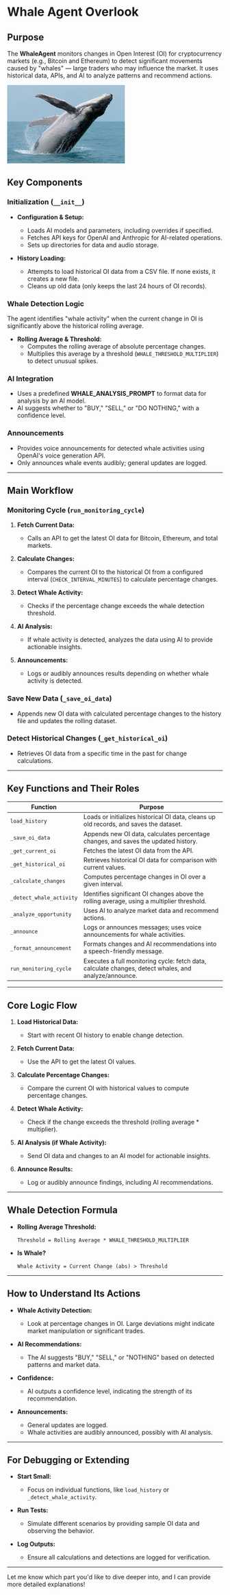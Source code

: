 # Whale Agent Overlook

## Purpose
The **WhaleAgent** monitors changes in Open Interest (OI) for cryptocurrency markets (e.g., Bitcoin and Ethereum) to detect significant movements caused by "whales" — large traders who may influence the market. It uses historical data, APIs, and AI to analyze patterns and recommend actions.

![](whale.jpg)

## Key Components

### Initialization (`__init__`)
- **Configuration & Setup:**
  - Loads AI models and parameters, including overrides if specified.
  - Fetches API keys for OpenAI and Anthropic for AI-related operations.
  - Sets up directories for data and audio storage.

- **History Loading:**
  - Attempts to load historical OI data from a CSV file. If none exists, it creates a new file.
  - Cleans up old data (only keeps the last 24 hours of OI records).

### Whale Detection Logic
The agent identifies "whale activity" when the current change in OI is significantly above the historical rolling average.

- **Rolling Average & Threshold:**
  - Computes the rolling average of absolute percentage changes.
  - Multiplies this average by a threshold (`WHALE_THRESHOLD_MULTIPLIER`) to detect unusual spikes.

### AI Integration
- Uses a predefined **WHALE_ANALYSIS_PROMPT** to format data for analysis by an AI model.
- AI suggests whether to "BUY," "SELL," or "DO NOTHING," with a confidence level.

### Announcements
- Provides voice announcements for detected whale activities using OpenAI's voice generation API.
- Only announces whale events audibly; general updates are logged.

---

## Main Workflow

### Monitoring Cycle (`run_monitoring_cycle`)
1. **Fetch Current Data:**
   - Calls an API to get the latest OI data for Bitcoin, Ethereum, and total markets.
  
2. **Calculate Changes:**
   - Compares the current OI to the historical OI from a configured interval (`CHECK_INTERVAL_MINUTES`) to calculate percentage changes.

3. **Detect Whale Activity:**
   - Checks if the percentage change exceeds the whale detection threshold.

4. **AI Analysis:**
   - If whale activity is detected, analyzes the data using AI to provide actionable insights.

5. **Announcements:**
   - Logs or audibly announces results depending on whether whale activity is detected.

### Save New Data (`_save_oi_data`)
- Appends new OI data with calculated percentage changes to the history file and updates the rolling dataset.

### Detect Historical Changes (`_get_historical_oi`)
- Retrieves OI data from a specific time in the past for change calculations.

---

## Key Functions and Their Roles

| **Function**                  | **Purpose**                                                                                          |
|-------------------------------|------------------------------------------------------------------------------------------------------|
| `load_history`                | Loads or initializes historical OI data, cleans up old records, and saves the dataset.              |
| `_save_oi_data`               | Appends new OI data, calculates percentage changes, and saves the updated history.                  |
| `_get_current_oi`             | Fetches the latest OI data from the API.                                                            |
| `_get_historical_oi`          | Retrieves historical OI data for comparison with current values.                                    |
| `_calculate_changes`          | Computes percentage changes in OI over a given interval.                                            |
| `_detect_whale_activity`      | Identifies significant OI changes above the rolling average, using a multiplier threshold.          |
| `_analyze_opportunity`        | Uses AI to analyze market data and recommend actions.                                               |
| `_announce`                   | Logs or announces messages; uses voice announcements for whale activities.                         |
| `_format_announcement`        | Formats changes and AI recommendations into a speech-friendly message.                             |
| `run_monitoring_cycle`        | Executes a full monitoring cycle: fetch data, calculate changes, detect whales, and analyze/announce. |

---

## Core Logic Flow
1. **Load Historical Data:**
   - Start with recent OI history to enable change detection.

2. **Fetch Current Data:**
   - Use the API to get the latest OI values.

3. **Calculate Percentage Changes:**
   - Compare the current OI with historical values to compute percentage changes.

4. **Detect Whale Activity:**
   - Check if the change exceeds the threshold (rolling average * multiplier).

5. **AI Analysis (if Whale Activity):**
   - Send OI data and changes to an AI model for actionable insights.

6. **Announce Results:**
   - Log or audibly announce findings, including AI recommendations.

---

## Whale Detection Formula
- **Rolling Average Threshold:**
  ```
  Threshold = Rolling Average * WHALE_THRESHOLD_MULTIPLIER
  ```

- **Is Whale?**
  ```
  Whale Activity = Current Change (abs) > Threshold
  ```

---

## How to Understand Its Actions

- **Whale Activity Detection:**
  - Look at percentage changes in OI. Large deviations might indicate market manipulation or significant trades.

- **AI Recommendations:**
  - The AI suggests "BUY," "SELL," or "NOTHING" based on detected patterns and market data.

- **Confidence:**
  - AI outputs a confidence level, indicating the strength of its recommendation.

- **Announcements:**
  - General updates are logged.
  - Whale activities are audibly announced, possibly with AI analysis.

---

## For Debugging or Extending
- **Start Small:** 
  - Focus on individual functions, like `load_history` or `_detect_whale_activity`.
  
- **Run Tests:**
  - Simulate different scenarios by providing sample OI data and observing the behavior.

- **Log Outputs:**
  - Ensure all calculations and detections are logged for verification.

---

Let me know which part you'd like to dive deeper into, and I can provide more detailed explanations!
